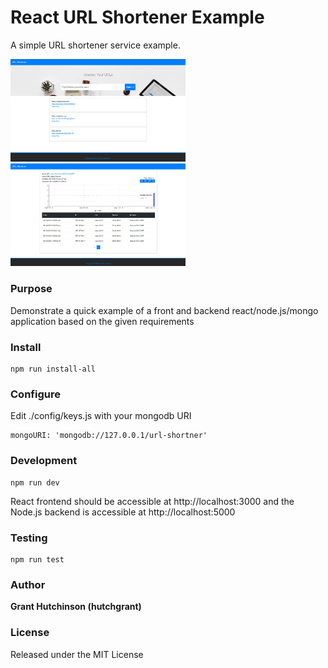 # React URL Shortener Example

A simple URL shortener service example.

<a href="https://github.com/hutchgrant/url-shortener/raw/master/docs/screenshot.png"><img src="./docs/screenshot.png" width="280px"></a>
<a href="https://github.com/hutchgrant/url-shortener/raw/master/docs/screenshot2.png"><img src="./docs/screenshot2.png" width="280px"></a>

### Purpose

Demonstrate a quick example of a front and backend react/node.js/mongo application based on the given requirements

### Install

```
npm run install-all
```

### Configure

Edit ./config/keys.js with your mongodb URI

```
mongoURI: 'mongodb://127.0.0.1/url-shortner'
```

### Development

```
npm run dev
```

React frontend should be accessible at http://localhost:3000 and the Node.js backend is accessible at http://localhost:5000

### Testing

```
npm run test
```

### Author

**Grant Hutchinson (hutchgrant)**

### License

Released under the MIT License
